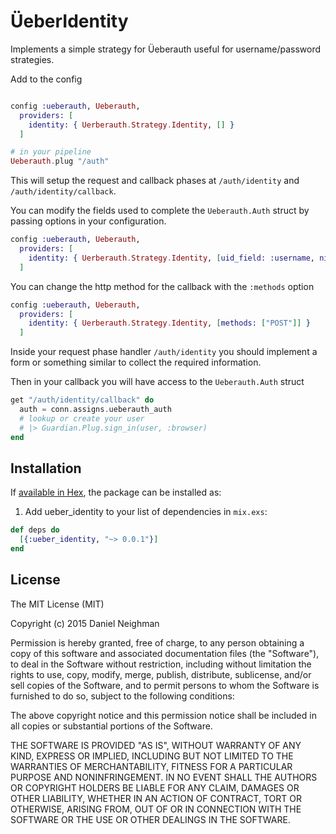 # ÜeberIdentity

Implements a simple strategy for Üeberauth useful for username/password
strategies.

Add to the config

````elixir

config :ueberauth, Ueberauth,
  providers: [
    identity: { Uerberauth.Strategy.Identity, [] }
  ]

# in your pipeline
Ueberauth.plug "/auth"
````

This will setup the request and callback phases at `/auth/identity` and
`/auth/identity/callback`.

You can modify the fields used to complete the `Ueberauth.Auth` struct by
passing options in your configuration.

````elixir
config :ueberauth, Ueberauth,
  providers: [
    identity: { Uerberauth.Strategy.Identity, [uid_field: :username, nickname_field: :username] }
  ]
````

You can change the http method for the callback with the `:methods` option

````elixir
config :ueberauth, Ueberauth,
  providers: [
    identity: { Uerberauth.Strategy.Identity, [methods: ["POST"]] }
  ]
````

Inside your request phase handler `/auth/identity` you should implement a form
or something similar to collect the required information.

Then in your callback you will have access to the `Ueberauth.Auth` struct

````elixir
get "/auth/identity/callback" do
  auth = conn.assigns.ueberauth_auth
  # lookup or create your user
  # |> Guardian.Plug.sign_in(user, :browser)
end
````

## Installation

If [available in Hex](https://hex.pm/docs/publish), the package can be installed as:

  1. Add ueber_identity to your list of dependencies in `mix.exs`:

````elixir
def deps do
  [{:ueber_identity, "~> 0.0.1"}]
end
````

## License

The MIT License (MIT)

Copyright (c) 2015 Daniel Neighman

Permission is hereby granted, free of charge, to any person obtaining a copy
of this software and associated documentation files (the "Software"), to deal
in the Software without restriction, including without limitation the rights
to use, copy, modify, merge, publish, distribute, sublicense, and/or sell
copies of the Software, and to permit persons to whom the Software is
furnished to do so, subject to the following conditions:

The above copyright notice and this permission notice shall be included in all
copies or substantial portions of the Software.

THE SOFTWARE IS PROVIDED "AS IS", WITHOUT WARRANTY OF ANY KIND, EXPRESS OR
IMPLIED, INCLUDING BUT NOT LIMITED TO THE WARRANTIES OF MERCHANTABILITY,
FITNESS FOR A PARTICULAR PURPOSE AND NONINFRINGEMENT. IN NO EVENT SHALL THE
AUTHORS OR COPYRIGHT HOLDERS BE LIABLE FOR ANY CLAIM, DAMAGES OR OTHER
LIABILITY, WHETHER IN AN ACTION OF CONTRACT, TORT OR OTHERWISE, ARISING FROM,
OUT OF OR IN CONNECTION WITH THE SOFTWARE OR THE USE OR OTHER DEALINGS IN THE
SOFTWARE.

